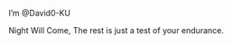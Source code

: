I’m @David0-KU

Night Will Come,
The rest is just a test of your endurance.

<!---
David0-KU/David0-KU is a ✨ special ✨ repository because its `README.md` (this file) appears on your GitHub profile.
You can click the Preview link to take a look at your changes.
--->
